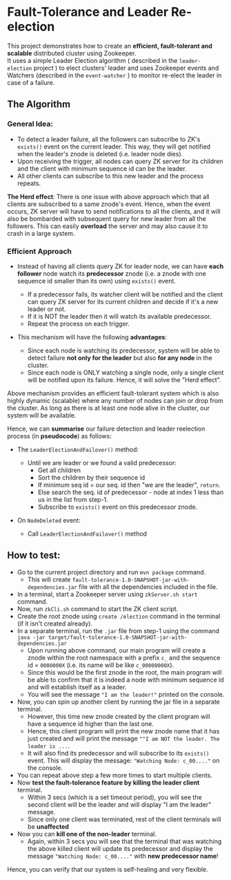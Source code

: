 # Fault-Tolerance and Leader Re-election

This project demonstrates how to create an **efficient, fault-tolerant and scalable** distributed cluster using Zookeeper.\
It uses a simple Leader Election algorithm ( described in the `leader-election` project ) to elect clusters' leader and 
uses Zookeeper events and Watchers (described in the `event-watcher` ) to monitor re-elect the leader in case of a failure.

## The Algorithm

### General Idea:
- To detect a leader failure, all the followers can subscribe to ZK's `exists()` event on the current leader. 
This way, they will get notified when the leader's znode is deleted (i.e. leader node dies). 
- Upon receiving the trigger, all nodes can query ZK server for its children and the client with minimum sequence id can be the leader.
- All other clients can subscribe to this new leader and the process repeats.

**The Herd effect**: There is one issue with above approach which that all clients are subscribed to a same znode's event. 
Hence, when the event occurs, ZK server will have to send notifications to all the clients, and it will also be bombarded with subsequent query for new leader from all the followers. 
This can easily **overload** the server and may also cause it to crash in a large system.

### Efficient Approach

- Instead of having all clients query ZK for leader node, we can have **each follower** node watch its **predecessor** znode (i.e. a znode with one sequence id smaller than its own)
using `exists()` event.
  - If a predecessor fails, its watcher client will be notified and the client can query ZK server for its current children and decide if it's a new leader or not.
  - If it is NOT the leader then it will watch its available predecessor.
  - Repeat the process on each trigger. 

- This mechanism will have the following **advantages**:
  - Since each node is watching its predecessor, system will be able to detect failure **not only for the leader** but also **for any node** in the cluster.
  - Since each node is ONLY watching a single node, only a single client will be notified upon its failure. Hence, it will solve the "Herd effect".

Above mechanism provides an efficient fault-tolerant system which is also highly dynamic (scalable) where any number of nodes can join or drop from the cluster. 
As long as there is at least one node alive in the cluster, our system will be available.

Hence, we can **summarise** our failure detection and leader reelection process (in **pseudocode**) as follows:

- The `LeaderElectionAndFailover()` method:
  - Until we are leader or we found a valid predecessor:
    - Get all children
    - Sort the children by their sequence id
    - If minimum seq id = our seq. id then "we are the leader", `return`.
    - Else search the seq. id of predecessor - node at index 1 less than us in the list from step-1.
    - Subscribe to `exists()` event on this predecessor znode.
    

- On `NodeDeleted` event: 
  - Call `LeaderElectionAndFailover()` method

## How to test:
- Go to the current project directory and run `mvn package` command. 
  - This will create `fault-tolerance-1.0-SNAPSHOT-jar-with-dependencies.jar` file with all the dependencies included in the file.
- In a terminal, start a Zookeeper server using `zkServer.sh start` command.
- Now, run `zkCli.sh` command to start the ZK client script.
- Create the root znode using `create /election` command in the terminal (if it isn't created already).
- In a separate terminal, run the `.jar` file from step-1 using the command `java -jar target/fault-tolerance-1.0-SNAPSHOT-jar-with-dependencies.jar`
  - Upon running above command, our main program will create a znode within the root namespace with a prefix `c_` and the sequence id = `0000000X`  (i.e. its name will be like `c_00000000X`).
  - Since this would be the first znode in the root, the main program will be able to confirm that it is indeed a node with minimum sequence id and will establish itself as a leader.
  - You will see the message `"I am the leader!"` printed on the console.
- Now, you can spin up another client by running the jar file in a separate terminal. 
  - However, this time new znode created by the client program will have a sequence id higher than the last one.
  - Hence, this client program will print the new znode name that it has just created and will print the message `""I am NOT the leader. The leader is ...`.
  - It will also find its predecessor and will subscribe to its `exists()` event. This will display the message: `"Watching Node: c_00...."` on the console.
- You can repeat above step a few more times to start multiple clients.
- Now **test the fault-tolerance feature by killing the leader client** terminal.
  - Within 3 secs (which is a set timeout period),  you will see the second client will be the leader and will display "I am the leader" message.
  - Since only one client was terminated, rest of the client terminals will be **unaffected**
- Now you can **kill one of the non-leader** terminal.
  - Again, within 3 secs you will see that the terminal that was watching the above killed client will update its predecessor and display the message `"Watching Node: c_00...."` with **new predecessor name**!

Hence, you can verify that our system is self-healing and very flexible.

  
